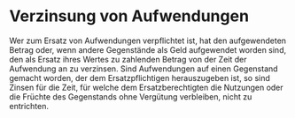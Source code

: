 # Verzinsung von Aufwendungen

Wer zum Ersatz von Aufwendungen verpflichtet ist, hat den aufgewendeten Betrag oder, wenn andere Gegenstände als Geld aufgewendet worden sind, den als Ersatz ihres Wertes zu zahlenden Betrag von der Zeit der Aufwendung an zu verzinsen. Sind Aufwendungen auf einen Gegenstand gemacht worden, der dem Ersatzpflichtigen herauszugeben ist, so sind Zinsen für die Zeit, für welche dem Ersatzberechtigten die Nutzungen oder die Früchte des Gegenstands ohne Vergütung verbleiben, nicht zu entrichten. 

